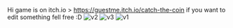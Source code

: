 Hi game is on itch.io > https://guestme.itch.io/catch-the-coin if you want to edit something fell free :D 
![v2](https://github.com/user-attachments/assets/ba79e795-c910-439c-b055-8ebf8d22e1f1)
![v3](https://github.com/user-attachments/assets/66cf53c1-7380-4fc3-9365-01a2fe2d3dc8)
![v1](https://github.com/user-attachments/assets/6bdb1793-f1c5-4a80-8c20-03c60730e842)
